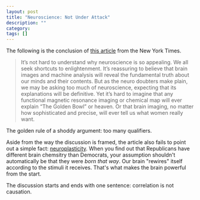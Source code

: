 ```yaml
---
layout: post
title: "Neuroscience: Not Under Attack"
description: ""
category:
tags: []
---
```


The following is the conclusion of [this article](http://www.nytimes.com/2012/11/25/opinion/sunday/neuroscience-under-attack.html?hpw&_r=0) from the New York Times.

> It’s not hard to understand why neuroscience is so appealing. We all seek shortcuts to enlightenment. It’s reassuring to believe that brain images and machine analysis will reveal the fundamental truth about our minds and their contents. But as the neuro doubters make plain, we may be asking too much of neuroscience, expecting that its explanations will be definitive. Yet it’s hard to imagine that any functional magnetic resonance imaging or chemical map will ever explain “The Golden Bowl” or heaven. Or that brain imaging, no matter how sophisticated and precise, will ever tell us what women really want.

The golden rule of a shoddy argument: too many qualifiers.

Aside from the way the discussion is framed, the article also fails to point out a simple fact: [neuroplasticity](http://en.wikipedia.org/wiki/Neuroplasticity). When you find out that Republicans have different brain chemsitry than Democrats, your assumption shouldn't automatically be that they were *born that way*. Our brain "rewires" itself according to the stimuli it receives. That's what makes the brain powerful from the start.

The discussion starts and ends with one sentence: correlation is not causation.
